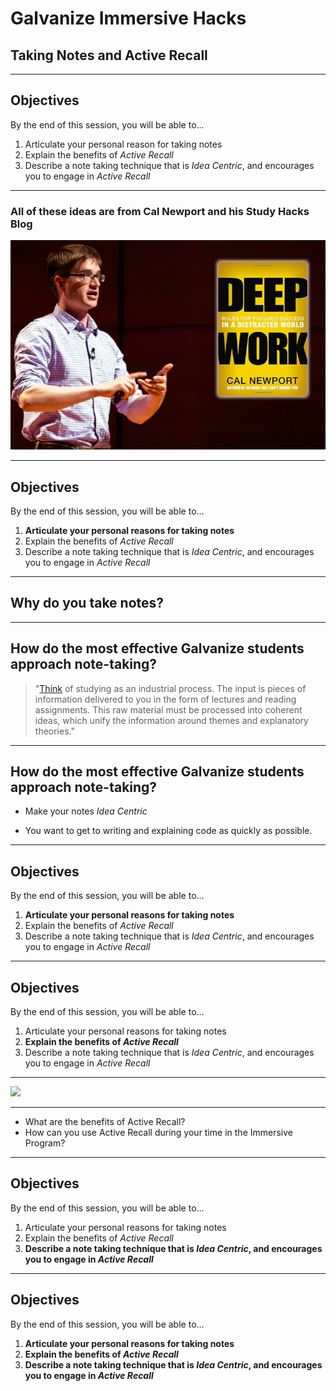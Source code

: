 # Galvanize Immersive Hacks
## Taking Notes and Active Recall

---

## Objectives
By the end of this session, you will be able to...

1. Articulate your personal reason for taking notes
1. Explain the benefits of _Active Recall_
1. Describe a note taking technique that is _Idea Centric_, and encourages you to engage in _Active Recall_

---
### All of these ideas are from Cal Newport and his Study Hacks Blog

![inline, left](images/cal-newport.png)

---

## Objectives
By the end of this session, you will be able to...

1. **Articulate your personal reasons for taking notes**
1. Explain the benefits of _Active Recall_
1. Describe a note taking technique that is _Idea Centric_, and encourages you to engage in _Active Recall_

---
## Why do you take notes?

---
## How do the most effective Galvanize students approach note-taking?
> "[Think](http://calnewport.com/blog/2007/07/20/monday-master-class-part-2-in-60-seconds-or-less/) of studying as an industrial process. The input is pieces of information delivered to you in the form of lectures and reading assignments. This raw material must be processed into coherent ideas, which unify the information around themes and explanatory theories."

---
## How do the most effective Galvanize students approach note-taking?

* Make your notes _Idea Centric_

* You want to get to writing and explaining code as quickly as possible.

---
## Objectives
By the end of this session, you will be able to...

1. **Articulate your personal reasons for taking notes**
1. Explain the benefits of _Active Recall_
1. Describe a note taking technique that is _Idea Centric_, and encourages you to engage in _Active Recall_

---
## Objectives
By the end of this session, you will be able to...

1. Articulate your personal reasons for taking notes
1. **Explain the benefits of _Active Recall_**
1. Describe a note taking technique that is _Idea Centric_, and encourages you to engage in _Active Recall_

---
![](https://www.youtube.com/watch?v=eL0QFTwgEgQ)

---
* What are the benefits of Active Recall?
* How can you use Active Recall during your time in the Immersive Program?

---

## Objectives
By the end of this session, you will be able to...

1. Articulate your personal reasons for taking notes
1. Explain the benefits of _Active Recall_
1. **Describe a note taking technique that is _Idea Centric_, and encourages you to engage in _Active Recall_**

---
## Objectives
By the end of this session, you will be able to...

1. **Articulate your personal reasons for taking notes**
1. **Explain the benefits of _Active Recall_**
1. **Describe a note taking technique that is _Idea Centric_, and encourages you to engage in _Active Recall_**
